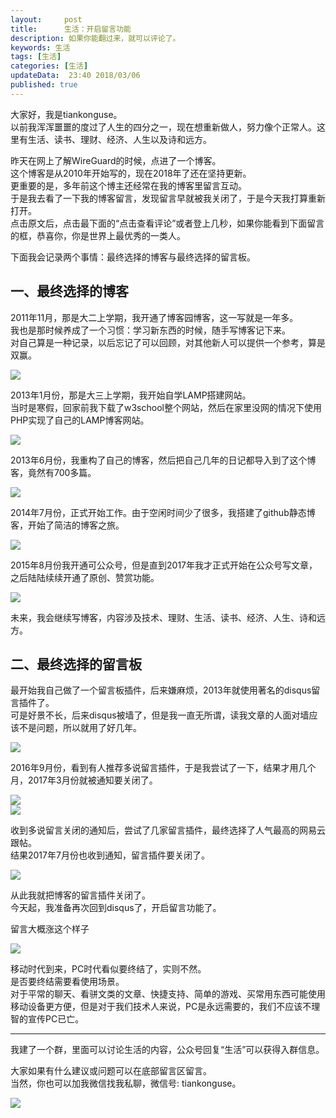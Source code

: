 ```yaml
---   
layout:     post  
title:      生活：开启留言功能
description: 如果你能翻过来，就可以评论了。    
keywords: 生活  
tags: [生活]  
categories: [生活]  
updateData:  23:40 2018/03/06
published: true  
---  
```

 
大家好，我是tiankonguse。  
以前我浑浑噩噩的度过了人生的四分之一，现在想重新做人，努力像个正常人。这里有生活、读书、理财、经济、人生以及诗和远方。  


昨天在网上了解WireGuard的时候，点进了一个博客。   
这个博客是从2010年开始写的，现在2018年了还在坚持更新。  
更重要的是，多年前这个博主还经常在我的博客里留言互动。  
于是我去看了一下我的博客留言，发现留言早就被我关闭了，于是今天我打算重新打开。  
点击原文后，点击最下面的“点击查看评论”或者登上几秒，如果你能看到下面留言的框，恭喜你，你是世界上最优秀的一类人。  
 
 
下面我会记录两个事情：最终选择的博客与最终选择的留言板。  
 
 
## 一、最终选择的博客

2011年11月，那是大二上学期，我开通了博客园博客，这一写就是一年多。  
我也是那时候养成了一个习惯：学习新东西的时候，随手写博客记下来。  
对自己算是一种记录，以后忘记了可以回顾，对其他新人可以提供一个参考，算是双赢。  


![](/images/2018/03/blog_cnblog_blog.png)  


2013年1月份，那是大三上学期，我开始自学LAMP搭建网站。  
当时是寒假，回家前我下载了w3school整个网站，然后在家里没网的情况下使用PHP实现了自己的LAMP博客网站。  


![](/images/2018/03/blog_firstblog_blog.png)  


2013年6月份，我重构了自己的博客，然后把自己几年的日记都导入到了这个博客，竟然有700多篇。  

![](/images/2018/03/blog_second.png)  


2014年7月份，正式开始工作。由于空闲时间少了很多，我搭建了github静态博客，开始了简洁的博客之旅。  


![](/images/2018/03/blog_github_blog.png)  


2015年8月份我开通可公众号，但是直到2017年我才正式开始在公众号写文章，之后陆陆续续开通了原创、赞赏功能。  

![](/images/2018/03/blog_gongzhonghao.png)     


未来，我会继续写博客，内容涉及技术、理财、生活、读书、经济、人生、诗和远方。  


## 二、最终选择的留言板

最开始我自己做了一个留言板插件，后来嫌麻烦，2013年就使用著名的disqus留言插件了。  
可是好景不长，后来disqus被墙了，但是我一直无所谓，读我文章的人面对墙应该不是问题，所以就用了好几年。  

![](/images/2018/03/pinglun_disqus_start.png)   

2016年9月份，看到有人推荐多说留言插件，于是我尝试了一下，结果才用几个月，2017年3月份就被通知要关闭了。  


![](/images/2018/03/pinglun_duoshuo_start.png)   
![](/images/2018/03/pinglun_duoshuo_end.png)   


收到多说留言关闭的通知后，尝试了几家留言插件，最终选择了人气最高的网易云跟帖。  
结果2017年7月份也收到通知，留言插件要关闭了。    

![](/images/2018/03/pinglun_wangyi_end.png)   


从此我就把博客的留言插件关闭了。  
今天起，我准备再次回到disqus了，开启留言功能了。  

留言大概涨这个样子   

![](/images/2018/03/pinglun_blog_main.png)  



移动时代到来，PC时代看似要终结了，实则不然。  
是否要终结需要看使用场景。  
对于平常的聊天、看骈文类的文章、快捷支持、简单的游戏、买常用东西可能使用移动设备更方便，但是对于我们技术人来说，PC是永远需要的，我们不应该不理智的宣传PC已亡。  


***


我建了一个群，里面可以讨论生活的内容，公众号回复“生活”可以获得入群信息。   


大家如果有什么建议或问题可以在底部留言区留言。  
当然，你也可以加我微信找我私聊，微信号: tiankonguse。  

![](/images/tiankonguse-support.png)  


